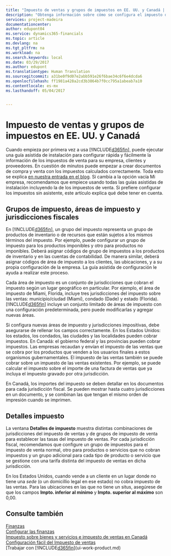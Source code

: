 ```yaml
---
title: "Impuesto de ventas y grupos de impuestos en EE. UU. y Canadá | Documentos de Microsoft"
description: "Obtenga información sobre cómo se configura el impuesto de ventas y cómo funcionan los grupos, las áreas, y los detalles de impuesto y las jurisdicciones fiscales."
services: project-madeira
documentationcenter: 
author: edupont04
ms.service: dynamics365-financials
ms.topic: article
ms.devlang: na
ms.tgt_pltfrm: na
ms.workload: na
ms.search.keywords: local
ms.date: 03/29/2017
ms.author: edupont
ms.translationtype: Human Translation
ms.sourcegitcommit: a31be0f9d07e2abb591e26f6bae34c6f6e4dcda6
ms.openlocfilehash: ff1981a428a2cd3b3864b7f0cc795a1abeab7a10
ms.contentlocale: es-mx
ms.lasthandoff: 05/04/2017


---
```

# <a name="sales-tax-and-tax-groups-in-the-us-and-canada"></a>Impuesto de ventas y grupos de impuestos en EE. UU. y Canadá
Cuando empieza por primera vez a usa [!INCLUDE[d365fin](includes/d365fin_md.md)], puede ejecutar una guía asistida de instalación para configurar rápida y fácilmente la información de los impuestos de venta para su empresa, clientes y proveedores. En cuestión de minutos puede empezar a crear documentos de compra y venta con los impuestos calculados correctamente. Toda esto se explica [en nuestra entrada en el blog](https://madeira.microsoft.com/blog/sales-tax-setup-made-easy).
Si cambia a la opción vacía Mi empresa, recomendamos que empiece usando todas las guías asistidas de instalación incluyendo la de los impuestos de venta. Si prefiere configurar los impuestos sin asistente, este artículo explica qué debe tener en cuenta.  

## <a name="tax-groups-tax-areas-and-tax-jurisdictions"></a>Grupos de impuesto, áreas de impuesto y jurisdicciones fiscales
En [!INCLUDE[d365fin](includes/d365fin_md.md)], un grupo del impuesto representa un grupo de productos de inventario o de recursos que están sujetos a los mismos términos del impuesto. Por ejemplo, puede configurar un grupo de impuesto para los productos imponibles y otro para productos no imponibles. Deberá asignar códigos de grupo de impuestos a los productos de inventario y en las cuentas de contabilidad. De manera similar, deberá asignar códigos de área de impuesto a los clientes, las ubicaciones, y a su propia configuración de la empresa. La guía asistida de configuración le ayuda a realizar este proceso.  

Cada área de impuesto es un conjunto de jurisdicciones que cobran el impuesto según un lugar geográfico en particular. Por ejemplo, el área de impuesto de Miami, Florida, incluye tres jurisdicciones del impuesto sobre las ventas: municipio/ciudad (Miami), condado (Dade) y estado (Florida). [!INCLUDE[d365fin](includes/d365fin_md.md)] incluye un conjunto limitado de áreas de impuesto con una configuración predeterminada, pero puede modificarlas y agregar nuevas áreas.  

Si configura nuevas áreas de impuesto y jurisdicciones impositivas, debe asegurarse de rellenar los campos correctamente. En los Estados Unidos: los estados, los condados, las ciudades y las localidades pueden cobrar impuestos. En Canadá: el gobierno federal y las provincias pueden cobrar impuestos. Las empresas recaudan y envían el impuesto de las ventas que se cobra por los productos que venden a los usuarios finales a estos organismos gubernamentales. El impuesto de las ventas también se puede cobrar sobre un impuesto de las ventas existentes. Por ejemplo, se puede calcular el impuesto sobre el importe de una factura de ventas que ya incluya el impuesto gravado por otra jurisdicción.  

En Canadá, los importes del impuesto se deben detallar en los documentos para cada jurisdicción fiscal. Se pueden mostrar hasta cuatro jurisdicciones en un documento, y se combinan las que tengan el mismo orden de impresión cuando se imprimen.  

## <a name="tax-details"></a>Detalles impuesto
La ventana **Detalles de impuesto** muestra distintas combinaciones de jurisdicciones del impuesto de ventas y de grupos de impuesto de venta para establecer las tasas del impuesto de ventas. Por cada jurisdicción fiscal, recomendamos que configure un grupo de impuestos para el impuesto de venta normal, otro para productos o servicios que no cobran impuestos y un grupo adicional para cada tipo de producto o servicio que se gestione con una tarifa distinta del impuesto de ventas en dicha jurisdicción.  

En los Estados Unidos, cuando vende a un cliente en un lugar donde no tiene una *sede* (o un domicillio legal en ese estado) no cobra impuesto de las ventas. Para las ubicaciones en las que no tiene un situs, asegúrese de que los campos **Impto. inferior al mínimo** y **Impto. superior al máximo** son 0,00.  

## <a name="see-also"></a>Consulte también
[Finanzas](finance.md)  
[Configurar las finanzas](finance-setup-finance.md)  
[Impuesto sobre bienes y servicios e impuesto de ventas en Canadá](ca-finance-tax.md)  
[Configuración fácil del Impuesto de ventas](https://madeira.microsoft.com/blog/sales-tax-setup-made-easy)  
[Trabajar con [!INCLUDE[d365fin](includes/d365fin_md.md)](ui-work-product.md)  

